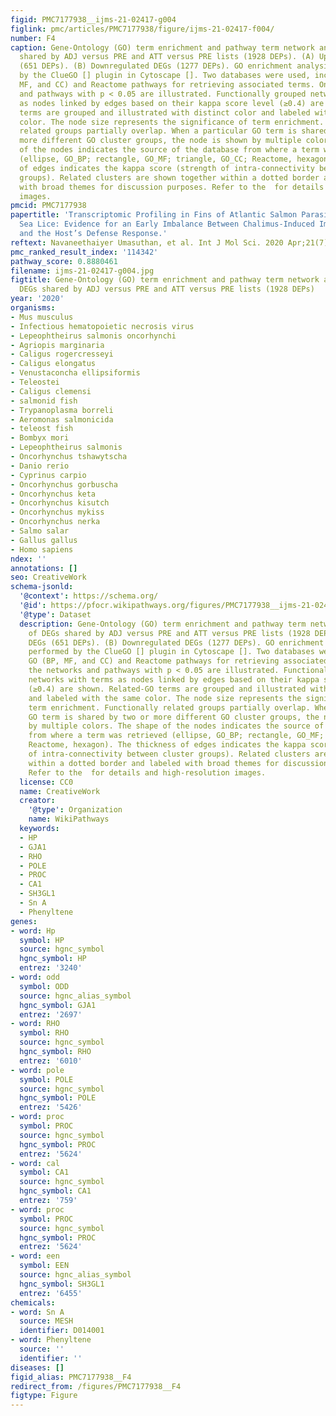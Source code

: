 ```yaml
---
figid: PMC7177938__ijms-21-02417-g004
figlink: pmc/articles/PMC7177938/figure/ijms-21-02417-f004/
number: F4
caption: Gene-Ontology (GO) term enrichment and pathway term network analysis of DEGs
  shared by ADJ versus PRE and ATT versus PRE lists (1928 DEPs). (A) Upregulated DEGs
  (651 DEPs). (B) Downregulated DEGs (1277 DEPs). GO enrichment analysis was performed
  by the ClueGO [] plugin in Cytoscape []. Two databases were used, including GO (BP,
  MF, and CC) and Reactome pathways for retrieving associated terms. Only the networks
  and pathways with p < 0.05 are illustrated. Functionally grouped networks with terms
  as nodes linked by edges based on their kappa score level (≥0.4) are shown. Related-GO
  terms are grouped and illustrated with distinct color and labeled with the same
  color. The node size represents the significance of term enrichment. Functionally
  related groups partially overlap. When a particular GO term is shared by two or
  more different GO cluster groups, the node is shown by multiple colors. The shape
  of the nodes indicates the source of the database from where a term was retrieved
  (ellipse, GO_BP; rectangle, GO_MF; triangle, GO_CC; Reactome, hexagon). The thickness
  of edges indicates the kappa score (strength of intra-connectivity between cluster
  groups). Related clusters are shown together within a dotted border and labeled
  with broad themes for discussion purposes. Refer to the  for details and high-resolution
  images.
pmcid: PMC7177938
papertitle: 'Transcriptomic Profiling in Fins of Atlantic Salmon Parasitized with
  Sea Lice: Evidence for an Early Imbalance Between Chalimus-Induced Immunomodulation
  and the Host’s Defense Response.'
reftext: Navaneethaiyer Umasuthan, et al. Int J Mol Sci. 2020 Apr;21(7):2417.
pmc_ranked_result_index: '114342'
pathway_score: 0.8880461
filename: ijms-21-02417-g004.jpg
figtitle: Gene-Ontology (GO) term enrichment and pathway term network analysis of
  DEGs shared by ADJ versus PRE and ATT versus PRE lists (1928 DEPs)
year: '2020'
organisms:
- Mus musculus
- Infectious hematopoietic necrosis virus
- Lepeophtheirus salmonis oncorhynchi
- Agriopis marginaria
- Caligus rogercresseyi
- Caligus elongatus
- Venustaconcha ellipsiformis
- Teleostei
- Caligus clemensi
- salmonid fish
- Trypanoplasma borreli
- Aeromonas salmonicida
- teleost fish
- Bombyx mori
- Lepeophtheirus salmonis
- Oncorhynchus tshawytscha
- Danio rerio
- Cyprinus carpio
- Oncorhynchus gorbuscha
- Oncorhynchus keta
- Oncorhynchus kisutch
- Oncorhynchus mykiss
- Oncorhynchus nerka
- Salmo salar
- Gallus gallus
- Homo sapiens
ndex: ''
annotations: []
seo: CreativeWork
schema-jsonld:
  '@context': https://schema.org/
  '@id': https://pfocr.wikipathways.org/figures/PMC7177938__ijms-21-02417-g004.html
  '@type': Dataset
  description: Gene-Ontology (GO) term enrichment and pathway term network analysis
    of DEGs shared by ADJ versus PRE and ATT versus PRE lists (1928 DEPs). (A) Upregulated
    DEGs (651 DEPs). (B) Downregulated DEGs (1277 DEPs). GO enrichment analysis was
    performed by the ClueGO [] plugin in Cytoscape []. Two databases were used, including
    GO (BP, MF, and CC) and Reactome pathways for retrieving associated terms. Only
    the networks and pathways with p < 0.05 are illustrated. Functionally grouped
    networks with terms as nodes linked by edges based on their kappa score level
    (≥0.4) are shown. Related-GO terms are grouped and illustrated with distinct color
    and labeled with the same color. The node size represents the significance of
    term enrichment. Functionally related groups partially overlap. When a particular
    GO term is shared by two or more different GO cluster groups, the node is shown
    by multiple colors. The shape of the nodes indicates the source of the database
    from where a term was retrieved (ellipse, GO_BP; rectangle, GO_MF; triangle, GO_CC;
    Reactome, hexagon). The thickness of edges indicates the kappa score (strength
    of intra-connectivity between cluster groups). Related clusters are shown together
    within a dotted border and labeled with broad themes for discussion purposes.
    Refer to the  for details and high-resolution images.
  license: CC0
  name: CreativeWork
  creator:
    '@type': Organization
    name: WikiPathways
  keywords:
  - HP
  - GJA1
  - RHO
  - POLE
  - PROC
  - CA1
  - SH3GL1
  - Sn A
  - Phenyltene
genes:
- word: Hp
  symbol: HP
  source: hgnc_symbol
  hgnc_symbol: HP
  entrez: '3240'
- word: odd
  symbol: ODD
  source: hgnc_alias_symbol
  hgnc_symbol: GJA1
  entrez: '2697'
- word: RHO
  symbol: RHO
  source: hgnc_symbol
  hgnc_symbol: RHO
  entrez: '6010'
- word: pole
  symbol: POLE
  source: hgnc_symbol
  hgnc_symbol: POLE
  entrez: '5426'
- word: proc
  symbol: PROC
  source: hgnc_symbol
  hgnc_symbol: PROC
  entrez: '5624'
- word: cal
  symbol: CA1
  source: hgnc_symbol
  hgnc_symbol: CA1
  entrez: '759'
- word: proc
  symbol: PROC
  source: hgnc_symbol
  hgnc_symbol: PROC
  entrez: '5624'
- word: een
  symbol: EEN
  source: hgnc_alias_symbol
  hgnc_symbol: SH3GL1
  entrez: '6455'
chemicals:
- word: Sn A
  source: MESH
  identifier: D014001
- word: Phenyltene
  source: ''
  identifier: ''
diseases: []
figid_alias: PMC7177938__F4
redirect_from: /figures/PMC7177938__F4
figtype: Figure
---
```

